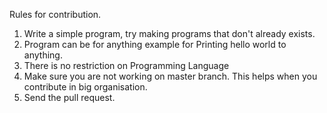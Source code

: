 Rules for contribution.
1) Write a simple program, try making programs that don't already exists.
2) Program can be for anything example for Printing hello world to anything.
3) There is no restriction on Programming Language
4) Make sure you are not working on master branch. This helps when you contribute in big organisation.
5) Send the pull request.
